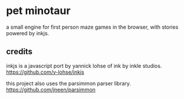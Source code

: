 # pet minotaur

a small engine for first person maze games in the browser, with stories powered by inkjs.

## credits

inkjs is a javascript port by yannick lohse of ink by inkle studios. https://github.com/y-lohse/inkjs

this project also uses the parsimmon parser library. https://github.com/jneen/parsimmon
